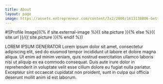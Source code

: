 ```yaml
---
title: About
layout: page
image: https://assets.entrepreneur.com/content/3x2/2000/1613138806-GettyImages-1055247044.jpg?width=700&crop=2:1
---
```

#![Profile Image]({% if site.external-image %}{{ site.picture }}{% else %}{{ site.url }}/{{ site.picture }}{% endif %})

<p>LOREM IPSUM GENERATOR
Lorem ipsum dolor sit amet, consectetur adipiscing elit, sed do eiusmod tempor incididunt ut labore et dolore magna aliqua. Ut enim ad minim veniam, quis nostrud exercitation ullamco laboris nisi ut aliquip ex ea commodo consequat. Duis aute irure dolor in reprehenderit in voluptate velit esse cillum dolore eu fugiat nulla pariatur. Excepteur sint occaecat cupidatat non proident, sunt in culpa qui officia deserunt mollit anim id est laborum.</p>
